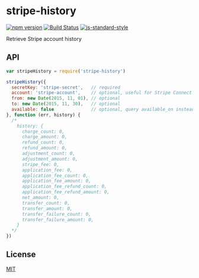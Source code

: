 stripe-history
==============

[![npm version](https://badge.fury.io/js/stripe-history.svg)](https://badge.fury.io/js/stripe-history) [![Build Status](https://travis-ci.org/Zertz/stripe-history.svg?branch=master)](https://travis-ci.org/Zertz/stripe-history) [![js-standard-style](https://img.shields.io/badge/code%20style-standard-brightgreen.svg)](http://standardjs.com/)

Retrieve Stripe account history

API
---

```javascript
var stripeHistory = require('stripe-history')

stripeHistory({
  secretKey: 'stripe-secret',   // required
  account: 'stripe-account',    // optional, useful for Stripe Connect
  from: new Date(2015, 11, 01), // optional
  to: new Date(2015, 11, 30),   // optional
  available: false              // optional, query available_on instead of created_at
}, function (err, history) {
  /*
    history: {
      charge_count: 0,
      charge_amount: 0,
      refund_count: 0,
      refund_amount: 0,
      adjustment_count: 0,
      adjustment_amount: 0,
      stripe_fee: 0,
      application_fee: 0,
      application_fee_count: 0,
      application_fee_amount: 0,
      application_fee_refund_count: 0,
      application_fee_refund_amount: 0,
      net_amount: 0,
      transfer_count: 0,
      transfer_amount: 0,
      transfer_failure_count: 0,
      transfer_failure_amount: 0,
    }
  */
})
```

License
-------

[MIT](https://github.com/Zertz/stripe-history/blob/master/LICENSE)
